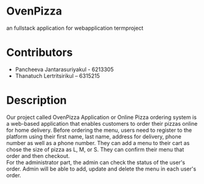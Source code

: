 # OvenPizza
an fullstack application for webapplication termproject

# Contributors
- Pancheeva Jantarasuriyakul - 6213305
- Thanatuch Lertritsirikul – 6315215

# Description
Our project called OvenPizza Application or Online Pizza ordering system is a web-based application that enables customers to order their pizzas online for home delivery. Before ordering the menu, users need to register to the platform using their first name, last name, address for delivery, phone number as well as a phone number. They can add a menu to their cart as chose the size of pizza as L, M, or S. They can confirm their menu that order and then checkout. 
<br />
For the administrator part, the admin can check the status of the user's order. Admin will be able to add, update and delete the menu in each user's order.
